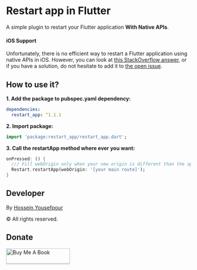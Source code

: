 # Restart app in Flutter


A simple plugin to restart your Flutter application **With Native APIs**.

#### iOS Support
Unfortunately, there is no efficient way to restart a Flutter application using native APIs in iOS. However, you can look at [this StackOverflow answer](https://stackoverflow.com/a/66206070/9885611 "this StackOverflow answer"), or if you have a solution, do not hesitate to add it to [the open issue](https://github.com/gabrimatic/restart_app/issues/1 "the open issue").


## How to use it?
**1.  Add the package to pubspec.yaml dependency:**

```yaml
dependencies:
  restart_app: ^1.1.1
```

**2. Import package:**

```dart
import 'package:restart_app/restart_app.dart';
```

**3. Call the restartApp method where ever you want:**

```dart
onPressed: () {
  /// Fill webOrigin only when your new origin is different than the app's origin
  Restart.restartApp(webOrigin: '[your main route]');
}
```

## Developer
By [Hossein Yousefpour](https://gabrimatic.info "Hossein Yousefpour")

&copy; All rights reserved.

## Donate
<a href="https://www.buymeacoffee.com/gabrimatic" target="_blank"><img src="https://www.buymeacoffee.com/assets/img/custom_images/orange_img.png" alt="Buy Me A Book" style="height: 41px !important;width: 174px !important;box-shadow: 0px 3px 2px 0px rgba(190, 190, 190, 0.5) !important;-webkit-box-shadow: 0px 3px 2px 0px rgba(190, 190, 190, 0.5) !important;" ></a>
